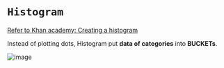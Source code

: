 # `Histogram`

[Refer to Khan academy: Creating a histogram](https://www.khanacademy.org/math/ap-statistics/quantitative-data-ap/modal/v/histograms-intro)

Instead of plotting dots, Histogram put **data of categories** into **BUCKETs**.

![image](https://user-images.githubusercontent.com/14041622/43630628-6b8b9a96-9733-11e8-947f-276beb74bdcf.png)
